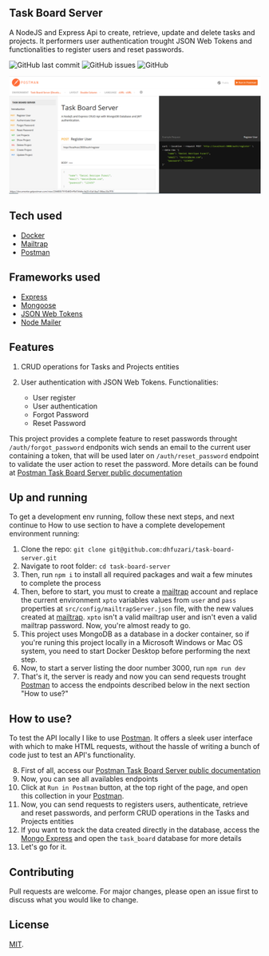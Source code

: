 ## Task Board Server
A NodeJS and Express Api to create, retrieve, update and delete tasks and projects. It performers user authentication trought JSON Web Tokens and functionalities to register users and reset passwords.

![GitHub last commit](https://img.shields.io/github/last-commit/dhfuzari/task-board-server)
![GitHub issues](https://img.shields.io/github/issues/dhfuzari/task-board-server)
![GitHub](https://img.shields.io/github/license/dhfuzari/task-board-server)  
  

<div>
  <img src="./assets/img/task-board-server-screen.PNG" alt="Postman Task Board Server public documentation" width="768">
  <br>
</div>  
  

## Tech used
- [Docker](https://docker.com/)
- [Mailtrap](https://mailtrap.io/)
- [Postman](https://www.postman.com/)

## Frameworks used
- [Express](https://expressjs.com/)
- [Mongoose](https://mongoosejs.com/)
- [JSON Web Tokens](https://jwt.io/)
- [Node Mailer](https://nodemailer.com/about/)

## Features

1. CRUD operations for Tasks and Projects entities

2. User authentication with JSON Web Tokens. Functionalities:
    - User register
    - User authentication
    - Forgot Password
    - Reset Password

This project provides a complete feature to reset passwords throught `/auth/forgot_password` endponits wich sends an email to the current user containing a token, that will be used later on `/auth/reset_password` endpoint to validate the user action to reset the password. More details can be found at [Postman Task Board Server public documentation](https://documenter.getpostman.com/view/2364800/TVYDdKDv)

## Up and running
To get a development env running, follow these next steps, and next continue to How to use section to have a complete developement environment running:

1. Clone the repo: `git clone git@github.com:dhfuzari/task-board-server.git`
2. Navigate to root folder: `cd task-board-server`
3. Then, run `npm i` to install all required packages and wait a few minutes to complete the process
4. Then, before to start, you must to create a [mailtrap](https://mailtrap.io) account and replace the current environment `xpto` variables values from `user` and `pass` properties at `src/config/mailtrapServer.json` file, with the new values created at [mailtrap](https://mailtrap.io). `xpto` isn't a valid mailtrap user and isn't even a valid mailtrap password. Now, you're almost ready to go.
5. This project uses MongoDB as a database in a docker container, so if you're runing this project locally in a Microsoft Windows or Mac OS system, you need to start Docker Desktop before performing the next step.
6. Now, to start a server listing the door number 3000, run `npm run dev`
7. That's it, the server is ready and now you can send requests trought [Postman](https://www.postman.com/) to access the 
endpoints described below in the next section "How to use?"

## How to use?

To test the API locally I like to use [Postman](https://www.postman.com/). It offers a sleek user interface with which to make HTML requests, without the hassle of writing a bunch of code just to test an API's functionality.

8. First of all, access our [Postman Task Board Server public documentation](https://documenter.getpostman.com/view/2364800/TVYDdKDv)
9. Now, you can see all availables endpoints
10. Click at `Run in Postman` button, at the top right of the page, and open this collection in your [Postman](https://www.postman.com/).
11. Now, you can send requests to registers users, authenticate, retrieve and reset passwords, and perform CRUD operations in the Tasks and Projects entities
12. If you want to track the data created directly in the database, access the [Mongo Express](http://localhost:8081) and open the `task_board` database for more details
13. Let's go for it.

## Contributing
Pull requests are welcome. For major changes, please open an issue first to discuss what you would like to change.

## License

[MIT](https://choosealicense.com/licenses/mit/).
